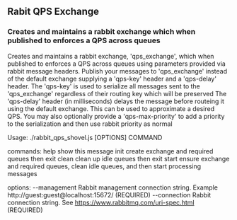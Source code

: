 ## Rabit QPS Exchange

### Creates and maintains a rabbit exchange which when published to enforces a QPS across queues

Creates and maintains a rabbit exchange, 'qps_exchange', which when published to enforces a QPS across queues using parameters provided via rabbit message headers.
Publish your messages to 'qps_exchange' instead of the default exchange supplying a 'qps-key' header and a 'qps-delay' header.
The 'qps-key' is used to serialize all messages sent to the 'qps_exchange' regardless of their routing key which will be preserved
The 'qps-delay' header (in milliseconds) delays the message before routeing it using the default exchange. This can be used to approximate a desired QPS.
You may also optionally provide a 'qps-max-priority' to add a priority to the serialization and then use rabbit priority as normal

Usage: ./rabbit_qps_shovel.js [OPTIONS] COMMAND

commands:
    help    show this message
    init    create exchange and required queues then exit
    clean   clean up idle queues then exit
    start   ensure exchange and required queues, clean idle queues, and then start processing messages

options:
    --management Rabbit management connection string. Example http://guest:guest@localhost:15672/ (REQUIRED)
    --connection Rabbit connection string. See https://www.rabbitmq.com/uri-spec.html (REQUIRED)